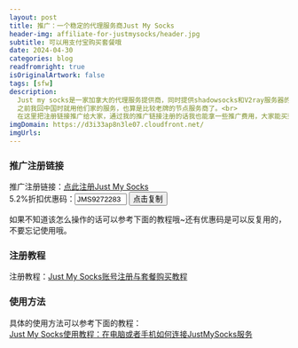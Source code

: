 ```yaml
---
layout: post
title: 推广：一个稳定的代理服务商Just My Socks
header-img: affiliate-for-justmysocks/header.jpg
subtitle: 可以用支付宝购买套餐哦
date: 2024-04-30
categories: blog
readfromright: true
isOriginalArtwork: false
tags: [sfw]
description:
  Just my socks是一家加拿大的代理服务提供商，同时提供shadowsocks和V2ray服务器的节点代理线路。支持支付宝付款。<br>
  之前我回中国时就用他们家的服务，也算是比较老牌的节点服务商了。<br>
  在这里把注册链接推广给大家，通过我的推广链接注册的话我也能拿一些推广费用，大家能买到稳定的翻墙服务，我也能填补一些网站的运营成本。双赢~<br>
imgDomain: https://d3i33ap8n3le07.cloudfront.net/
imgUrls: 
---
```

### 推广注册链接

推广注册链接：<a target="_blank" href="https://justmysocks.net/members/aff.php?aff=26449">点此注册Just My Socks</a>    
5.2%折扣优惠码：<input value="JMS9272283" readonly="readonly" style="width: 7em;"/> <button onclick="copyText()">点击复制</button> <span id="copyHint" style="display:none">&#10004;</span>


如果不知道该怎么操作的话可以参考下面的教程哦~还有优惠码是可以反复用的，不要忘记使用哦。

### 注册教程

注册教程：<a target="_blank" href="https://bwgjms.github.io/justmysocks-purchase/">Just My Socks账号注册与套餐购买教程</a>


### 使用方法

具体的使用方法可以参考下面的教程：  
<a target="_blank" href="https://bwgjms.github.io/how-to-use-justmysocks-on-clients/">Just My Socks使用教程：在电脑或者手机如何连接JustMySocks服务</a>



<script type="text/javascript">
    function copyText() {
      var promoCode = "JMS9272283"
      navigator.clipboard.writeText(promoCode).then(() => {
        document.getElementById("copyHint").style.color = "green"
        document.getElementById("copyHint").style.display = ""
      },() => {
        console.error('Failed to copy');
      });
    }
</script>